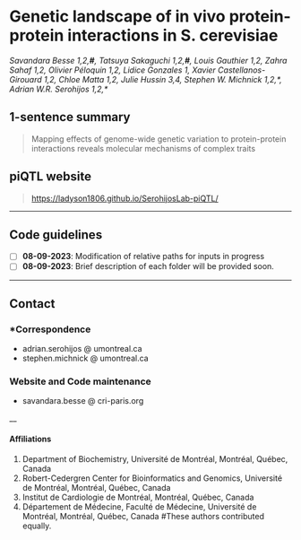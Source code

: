 # __Genetic landscape of in vivo protein-protein interactions in S. cerevisiae__
_Savandara Besse 1,2,__#__, Tatsuya Sakaguchi 1,2,__#__, Louis Gauthier 1,2, Zahra Sahaf 1,2, Olivier Péloquin 1,2, Lidice Gonzales 1, Xavier Castellanos-Girouard 1,2, Chloe Matta 1,2, Julie Hussin 3,4, Stephen W. Michnick 1,2,\*, Adrian W.R. Serohijos 1,2,\*_
 
## 1-sentence summary
> Mapping effects of genome-wide genetic variation to protein-protein interactions reveals molecular mechanisms of complex traits 

## piQTL website 
> https://ladyson1806.github.io/SerohijosLab-piQTL/

____ 

## Code guidelines
- [ ] __08-09-2023__: Modification of relative paths for inputs in progress 
- [ ] __08-09-2023__: Brief description of each folder will be provided soon.

___

## Contact 

### *Correspondence
- adrian.serohijos @ umontreal.ca
- stephen.michnick @ umontreal.ca

### Website and Code maintenance
- savandara.besse @ cri-paris.org

__


#### Affiliations

  1. Department of Biochemistry, Université de Montréal, Montréal, Québec, Canada
  2. Robert-Cedergren Center for Bioinformatics and Genomics, Université de Montréal, Montréal, Québec, Canada
  3. Institut de Cardiologie de Montréal, Montréal, Québec, Canada
  4. Département de Médecine, Faculté de Médecine, Université de Montréal, Montréal, Québec, Canada
  #These authors contributed equally. 
